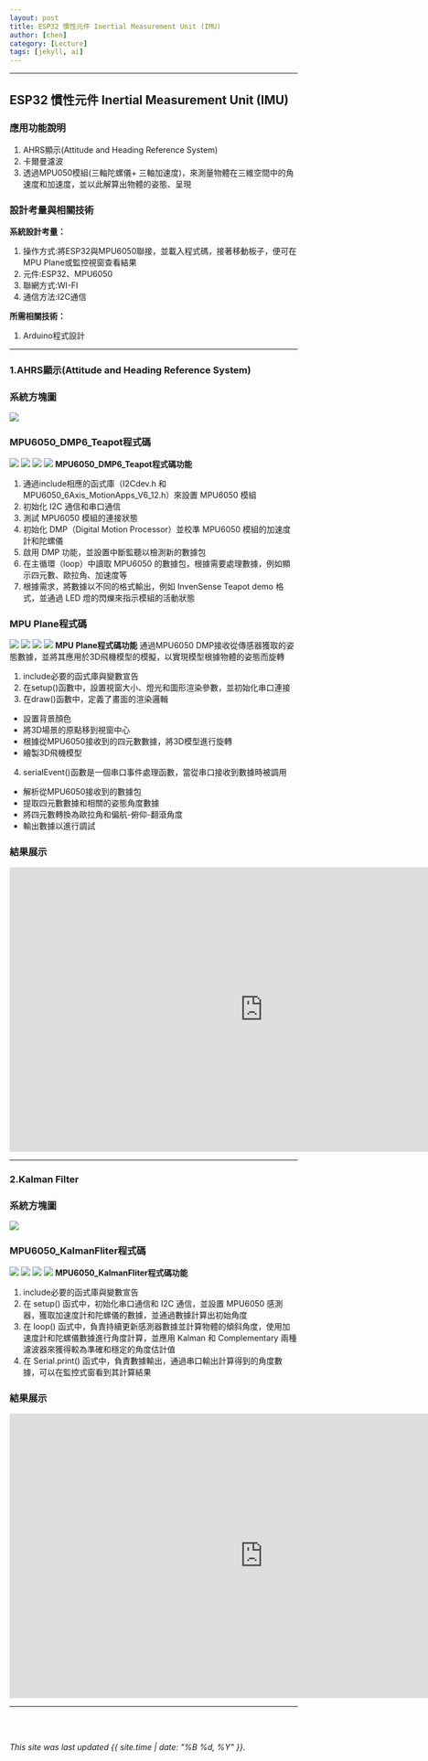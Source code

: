 ```yaml
---
layout: post
title: ESP32 慣性元件 Inertial Measurement Unit (IMU)
author: [chen]
category: [Lecture]
tags: [jekyll, ai]
---
```

---
## ESP32 慣性元件 Inertial Measurement Unit (IMU)
### 應用功能說明
1. AHRS顯示(Attitude and Heading Reference System)
2. 卡爾曼濾波
3. 透過MPU050模組(三軸陀螺儀+ 三軸加速度)，來測量物體在三維空間中的角速度和加速度，並以此解算出物體的姿態、呈現

### 設計考量與相關技術
**系統設計考量：**<br>
1. 操作方式:將ESP32與MPU6050聯接，並載入程式碼，接著移動板子，便可在MPU Plane或監控視窗查看結果
2. 元件:ESP32、MPU6050
3. 聯網方式:WI-FI
4. 通信方法:I2C通信

**所需相關技術：** 
1. Arduino程式設計
---

### 1.AHRS顯示(Attitude and Heading Reference System)
### 系統方塊圖
![](https://github.com/hjgyjg123/MCU-project/blob/main/images/MPU6050_DMP6%E7%B3%BB%E7%B5%B1%E6%96%B9%E5%A1%8A%E5%9C%96.jpg?raw=true)
### MPU6050_DMP6_Teapot程式碼
![](https://github.com/hjgyjg123/MCU-project/blob/main/images/MPU6050_DMP6%E7%A8%8B%E5%BC%8F%E7%A2%BC1.jpg?raw=true)
![](https://github.com/hjgyjg123/MCU-project/blob/main/images/MPU6050_DMP6%E7%A8%8B%E5%BC%8F%E7%A2%BC2.jpg?raw=true)
![](https://github.com/hjgyjg123/MCU-project/blob/main/images/MPU6050_DMP6%E7%A8%8B%E5%BC%8F%E7%A2%BC3.jpg?raw=true)
![](https://github.com/hjgyjg123/MCU-project/blob/main/images/MPU6050_DMP6%E7%A8%8B%E5%BC%8F%E7%A2%BC4.jpg?raw=true)
**MPU6050_DMP6_Teapot程式碼功能**
1. 通過include相應的函式庫（I2Cdev.h 和 MPU6050_6Axis_MotionApps_V6_12.h）來設置 MPU6050 模組
2. 初始化 I2C 通信和串口通信
3. 測試 MPU6050 模組的連接狀態
4. 初始化 DMP（Digital Motion Processor）並校準 MPU6050 模組的加速度計和陀螺儀
5. 啟用 DMP 功能，並設置中斷監聽以檢測新的數據包
6. 在主循環（loop）中讀取 MPU6050 的數據包，根據需要處理數據，例如顯示四元數、歐拉角、加速度等
7. 根據需求，將數據以不同的格式輸出，例如 InvenSense Teapot demo 格式，並通過 LED 燈的閃爍來指示模組的活動狀態

### MPU Plane程式碼
![](https://github.com/hjgyjg123/MCU-project/blob/main/images/MPUplane1.png?raw=true)
![](https://github.com/hjgyjg123/MCU-project/blob/main/images/MPUplane2.png?raw=true)
![](https://github.com/hjgyjg123/MCU-project/blob/main/images/MPUplane3.png?raw=true)
![](https://github.com/hjgyjg123/MCU-project/blob/main/images/MPUplane4.png?raw=true)
**MPU Plane程式碼功能**
通過MPU6050 DMP接收從傳感器獲取的姿態數據，並將其應用於3D飛機模型的模擬，以實現模型根據物體的姿態而旋轉
1. include必要的函式庫與變數宣告
2. 在setup()函數中，設置視窗大小、燈光和圖形渲染參數，並初始化串口連接
3. 在draw()函數中，定義了畫面的渲染邏輯
 - 設置背景顏色
 - 將3D場景的原點移到視窗中心
 - 根據從MPU6050接收到的四元數數據，將3D模型進行旋轉
 - 繪製3D飛機模型
4. serialEvent()函數是一個串口事件處理函數，當從串口接收到數據時被調用
 - 解析從MPU6050接收到的數據包
 - 提取四元數數據和相關的姿態角度數據
 - 將四元數轉換為歐拉角和偏航-俯仰-翻滾角度
 - 輸出數據以進行調試
### 結果展示
<iframe width="885" height="498" src="https://www.youtube.com/embed/wjUGubF4Wyo" title="" frameborder="0" allow="accelerometer; autoplay; clipboard-write; encrypted-media; gyroscope; picture-in-picture; web-share" allowfullscreen></iframe>

---

### 2.Kalman Filter
### 系統方塊圖
![](https://github.com/hjgyjg123/MCU-project/blob/main/images/MPU6050_KalmanFliter%E7%B3%BB%E7%B5%B1%E6%96%B9%E5%A1%8A%E5%9C%96.jpg?raw=true)
### MPU6050_KalmanFliter程式碼
![](https://github.com/hjgyjg123/MCU-project/blob/main/images/MPU6050_KalmanFliter%E7%A8%8B%E5%BC%8F%E7%A2%BC1.jpg?raw=true)
![](https://github.com/hjgyjg123/MCU-project/blob/main/images/MPU6050_KalmanFliter%E7%A8%8B%E5%BC%8F%E7%A2%BC2.jpg?raw=true)
![](https://github.com/hjgyjg123/MCU-project/blob/main/images/MPU6050_KalmanFliter%E7%A8%8B%E5%BC%8F%E7%A2%BC3.jpg?raw=true)
![](https://github.com/hjgyjg123/MCU-project/blob/main/images/MPU6050_KalmanFliter%E7%A8%8B%E5%BC%8F%E7%A2%BC4.jpg?raw=true)
**MPU6050_KalmanFliter程式碼功能**
1. include必要的函式庫與變數宣告
2. 在 setup() 函式中，初始化串口通信和 I2C 通信，並設置 MPU6050 感測器，獲取加速度計和陀螺儀的數據，並通過數據計算出初始角度
3. 在 loop() 函式中，負責持續更新感測器數據並計算物體的傾斜角度，使用加速度計和陀螺儀數據進行角度計算，並應用 Kalman 和 Complementary 兩種濾波器來獲得較為準確和穩定的角度估計值
4. 在 Serial.print() 函式中，負責數據輸出，通過串口輸出計算得到的角度數據，可以在監控式窗看到其計算結果
### 結果展示
<iframe width="885" height="498" src="https://www.youtube.com/embed/4t5jjBeQnWk" title="" frameborder="0" allow="accelerometer; autoplay; clipboard-write; encrypted-media; gyroscope; picture-in-picture; web-share" allowfullscreen></iframe>

---
<br>
<br>

*This site was last updated {{ site.time | date: "%B %d, %Y" }}.*


